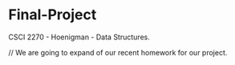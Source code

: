 # Final-Project
CSCI 2270 - Hoenigman - Data Structures.

// We are going to expand of our recent homework for our project.
